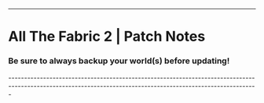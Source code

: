 ------------------------------------------------------------------------------------------------------------------------------------------------------------- 
# All The Fabric 2 | Patch Notes
<h3>Be sure to always backup your world(s) before updating!</h3>
-------------------------------------------------------------------------------------------------------------------------------------------------------------
